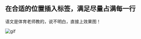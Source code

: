 ## 在合适的位置插入标签，满足尽量占满每一行

语文是体育老师教的，说不明白，直接上效果图！

 ![gif](http://raw.github.com/MaxIsComing/text/master/demonstrate.gif)